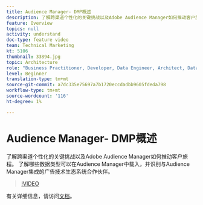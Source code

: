 ```yaml
---
title: Audience Manager- DMP概述
description: 了解跨渠道个性化的关键挑战以及Adobe Audience Manager如何推动客户旅程。 了解哪些数据类型可以在Audience Manager中载入，并识别与Audience Manager集成的广告技术生态系统合作伙伴。
feature: Overview
topics: null
activity: understand
doc-type: feature video
team: Technical Marketing
kt: 5106
thumbnail: 33894.jpg
topic: Architecture
role: "Business Practitioner, Developer, Data Engineer, Architect, Data Architect, Administrator, Leader"
level: Beginner
translation-type: tm+mt
source-git-commit: a7dc335e75697a7b1720eccdadbb9605fdeda798
workflow-type: tm+mt
source-wordcount: '116'
ht-degree: 1%

---
```



# Audience Manager- DMP概述

了解跨渠道个性化的关键挑战以及Adobe Audience Manager如何推动客户旅程。 了解哪些数据类型可以在Audience Manager中载入，并识别与Audience Manager集成的广告技术生态系统合作伙伴。

>[!VIDEO](https://video.tv.adobe.com/v/33894/?quality=12)

有关详细信息，请访问[文档](https://docs.adobe.com/content/help/en/audience-manager/user-guide/overview/aam-overview.html)。
